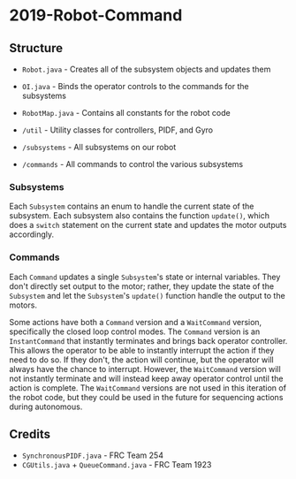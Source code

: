 # 2019-Robot-Command

## Structure

- `Robot.java` - Creates all of the subsystem objects and updates them

- `OI.java` - Binds the operator controls to the commands for the subsystems

- `RobotMap.java` - Contains all constants for the robot code

- `/util` - Utility classes for controllers, PIDF, and Gyro

- `/subsystems` - All subsystems on our robot

- `/commands` - All commands to control the various subsystems

### Subsystems

Each `Subsystem` contains an enum to handle the current state of the subsystem. Each subsystem also contains the function `update()`, which does a `switch` statement on the current state and updates the motor outputs accordingly.

### Commands

Each `Command` updates a single `Subsystem`'s state or internal variables. They don't directly set output to the motor; rather, they update the state of the `Subsystem` and let the `Subsystem`'s `update()` function handle the output to the motors.

Some actions have both a `Command` version and a `WaitCommand` version, specifically the closed loop control modes. The `Command` version is an `InstantCommand` that instantly terminates and brings back operator controller. This allows the operator to be able to instantly interrupt the action if they need to do so. If they don't, the action will continue, but the operator will always have the chance to interrupt. However, the `WaitCommand` version will not instantly terminate and will instead keep away operator control until the action is complete. The `WaitCommand` versions are not used in this iteration of the robot code, but they could be used in the future for sequencing actions during autonomous.

## Credits

- `SynchronousPIDF.java` - FRC Team 254
- `CGUtils.java` + `QueueCommand.java` - FRC Team 1923
